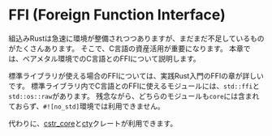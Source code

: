 # FFI (Foreign Function Interface)

組込みRustは急速に環境が整備されつつありますが、まだまだ不足しているものがたくさんあります。
そこで、C言語の資産活用が重要になります。
本章では、ベアメタル環境でのC言語とのFFIについて説明します。

標準ライブラリが使える場合のFFIについては、実践Rust入門のFFIの章が詳しいです。
標準ライブラリ内でC言語とのFFIに使えるモジュールには、`std::ffi`と`std::os::raw`があります。
残念ながら、どちらのモジュールも`core`には含まれておらず、`#![no_std]`環境では利用できません。

代わりに、[cstr_core]と[cty]クレートが利用できます。

[cstr_core]: https://crates.io/crates/cstr_core
[cty]: https://crates.io/crates/cty
